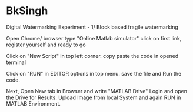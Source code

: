 # BkSingh
Digital Watermarking Experiment - 1/ Block based fragile watermarking


Open Chrome/ browser
type "Online Matlab simulator"
click on first link, register yourself and ready to go

Click on "New Script" in top left corner.
copy paste the code in opened terminal

Click on "RUN" in EDITOR options in top menu.
save the file and Run the code.

Next, Open New tab in Browser and write "MATLAB Drive"
Login and open the Drive for Results.
Upload Image from local System and again RUN in MATLAB Environment.
